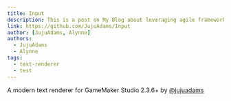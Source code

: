 ```yaml
---
title: Input
description: This is a post on My Blog about leveraging agile frameworks.
link: https://github.com/JujuAdams/Input
author: [JujuAdams, Alynne]
authors: 
  - JujuAdams
  - Alynne
tags:
  - text-renderer
  - test
---
```


A modern text renderer for GameMaker Studio 2.3.6+ by [@jujuadams](https://github.com/JujuAdams/)

